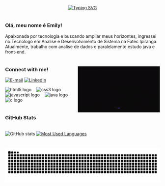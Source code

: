 <div align="center">
  <a href="https://git.io/typing-svg">
    <img src="https://readme-typing-svg.demolab.com?font=Fira+Code&weight=500&size=22&pause=1000&color=f8a834&center=true&vCenter=true&random=false&width=524&lines=%E2%8A%B9+Welcome+to+my+profile!+%CB%99%E1%B5%95%CB%99+%E2%8A%B9+" alt="Typing SVG">
  </a>
</div>

#
<h3 align="left">Olá, meu nome é Emily!</h3>
<p align="left"> Apaixonada por tecnologia e buscando ampliar meus horizontes, ingressei no Tecnólogo em Analise e Desenvolvimento de Sistema na Fatec Ipiranga. Atualmente, trabalho com analise de dados e paralelamente estudo java e front-end.</p>

#

<img align="right" alt="" height="150px" src="src/Woman Coding GIF by Pluralsight.gif">

<h3 align="left">Connect with me!</h3>

[![E-mail](https://img.shields.io/badge/-Email-000?style=for-the-badge&logo=microsoft-outlook&logoColor=FF00F6&color:FFF)](mailto:emyvictoria061003@gmail.com)
[![LinkedIn](https://img.shields.io/badge/-LinkedIn-000?style=for-the-badge&logo=linkedin&logoColor=FF00F6&color:FFF)](https://www.linkedin.com/in/emily-chagas/)


<div align="left">
  <img src="https://cdn.jsdelivr.net/gh/devicons/devicon/icons/html5/html5-original.svg" height="25" alt="html5 logo"  />
  <img width="8" />
  <img src="https://cdn.jsdelivr.net/gh/devicons/devicon/icons/css3/css3-original.svg" height="25" alt="css3 logo"  />
  <img width="8" />
  <img src="https://cdn.jsdelivr.net/gh/devicons/devicon/icons/javascript/javascript-plain.svg" height="25" alt="javascript logo"  />
  <img width="8" />
  <img src="https://cdn.jsdelivr.net/gh/devicons/devicon/icons/java/java-original.svg" height="25" alt="java logo"  />
  <img width="8" />
  <img src="https://cdn.jsdelivr.net/gh/devicons/devicon/icons/c/c-original.svg" height="25" alt="c logo"  />
</div>

#

  <h3>GitHub Stats</h3>
  <br>
  <img src="https://github-readme-stats-git-masterrstaa-rickstaa.vercel.app/api?username=EmilyChagas&hide_title=true&show_icons=true&include_all_commits=true&count_private=true&line_height=25&hide=issues&bg_color=000&title_color=FF00F6&text_color=FFF&border_radius=3&border_color=36123c&icon_color=FF00F6&theme=jolly" alt="GitHub stats">

  <a href="https://github.com/EmilyChagas">
    <img src="https://github-readme-stats-git-masterrstaa-rickstaa.vercel.app/api/top-langs/?username=EmilyChagas&line_height=10&card_width=290&layout=compact&hide_title=false&count_private=true&langs_count=4&show_icons=true&title_color=FF00F6&hide=html,scss,less&bg_color=000&text_color=8B8B8B&border_radius=3&border_color=561760&count_private=true" alt="Most Used Languages">
  </a>
</div>

#
<picture align="center">
  <source media="(prefers-color-scheme: dark)" srcset="https://raw.githubusercontent.com/EmilyChagas/EmilyChagas/output/github-contribution-grid-snake-dark.svg">
  <source media="(prefers-color-scheme: light)" srcset="https://raw.githubusercontent.com/EmilyChagas/EmilyChagas/output/github-contribution-grid-snake-dark.svg">
  <img align="center" alt="github contribution grid snake animation" src="https://raw.githubusercontent.com/EmilyChagas/EmilyChagas/output/github-contribution-grid-snake.svg">
</picture>

